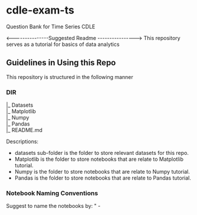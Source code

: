 # cdle-exam-ts
Question Bank for Time Series CDLE

<---------------Suggested Readme ---------------->
This repository serves as a tutorial for basics of data analytics
## Guidelines in Using this Repo

This repository is structured in the following manner

### DIR
|_ Datasets <br>
|_ Matplotlib <br>
|_ Numpy <br>
|_ Pandas <br>
|_ README.md

Descriptions:
* datasets sub-folder is the folder to store relevant datasets for this repo.
* Matplotlib is the folder to store notebooks that are relate to Matplotlib tutorial.
* Numpy is the folder to store notebooks that are relate to Numpy tutorial.
* Pandas is the folder to store notebooks that are relate to Pandas tutorial.


### Notebook Naming Conventions
Suggest to name the notebooks by:
"<nn> - <title>"

Where nn is the number of question. Title is the name of the notebook. <br>
For example: * 01 - Introduction to DataFrame

First line of notebook to be tally with notebook name for easy checking.

Suggested by:
Boon Khai
2 April 2021
